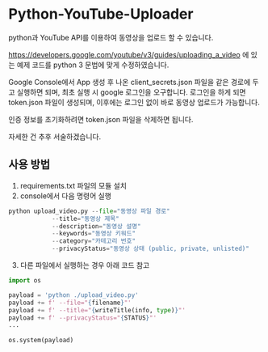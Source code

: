 # Python-YouTube-Uploader

python과 YouTube API를 이용하여 동영상을 업로드 할 수 있습니다.
 
https://developers.google.com/youtube/v3/guides/uploading_a_video 에 있는 예제 코드를 python 3 문법에 맞게 수정하였습니다.

Google Console에서 App 생성 후 나온 client_secrets.json 파일을 같은 경로에 두고 실행하면 되며, 최초 실행 시 google 로그인을 오구합니다.
로그인을 하게 되면 token.json 파일이 생성되며, 이후에는 로그인 없이 바로 동영상 업로드가 가능합니다.

인증 정보를 초기화하려면 token.json 파일을 삭제하면 됩니다.

자세한 건 추후 서술하겠습니다.

사용 방법
---
1. requirements.txt 파일의 모듈 설치
2. console에서 다음 명령어 실행

```python
python upload_video.py --file="동영상 파일 경로"
			--title="동영상 제목"
			--description="동영상 설명"
			--keywords="동영상 키워드"
			--category="카테고리 번호"
			--privacyStatus="동영상 상태 (public, private, unlisted)"
```
											
3. 다른 파일에서 실행하는 경우 아래 코드 참고

```python
import os

payload = 'python ./upload_video.py'  
payload += f' --file="{filename}"'  
payload += f' --title="{writeTitle(info, type)}"'  
payload += f' --privacyStatus="{STATUS}"'
...  
    
os.system(payload)
```
